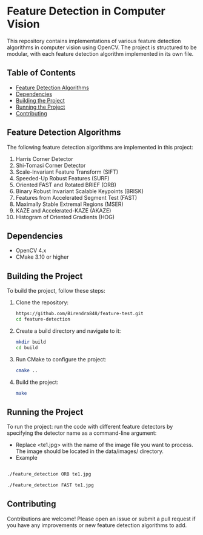 # Feature Detection in Computer Vision

This repository contains implementations of various feature detection algorithms in computer vision using OpenCV. The project is structured to be modular, with each feature detection algorithm implemented in its own file.

## Table of Contents

- [Feature Detection Algorithms](#feature-detection-algorithms)
- [Dependencies](#dependencies)
- [Building the Project](#building-the-project)
- [Running the Project](#running-the-project)
- [Contributing](#contributing)

## Feature Detection Algorithms

The following feature detection algorithms are implemented in this project:

1. Harris Corner Detector
2. Shi-Tomasi Corner Detector
3. Scale-Invariant Feature Transform (SIFT)
4. Speeded-Up Robust Features (SURF)
5. Oriented FAST and Rotated BRIEF (ORB)
6. Binary Robust Invariant Scalable Keypoints (BRISK)
7. Features from Accelerated Segment Test (FAST)
8. Maximally Stable Extremal Regions (MSER)
9. KAZE and Accelerated-KAZE (AKAZE)
10. Histogram of Oriented Gradients (HOG)


## Dependencies

- OpenCV 4.x
- CMake 3.10 or higher

## Building the Project

To build the project, follow these steps:

1. Clone the repository:
    ```sh
    https://github.com/Birendra848/feature-test.git
    cd feature-detection
    ```

2. Create a build directory and navigate to it:
    ```sh
    mkdir build
    cd build
    ```

3. Run CMake to configure the project:
    ```sh
    cmake ..
    ```

4. Build the project:
    ```sh
    make
    ```

## Running the Project

To run the project:
run the code with different feature detectors by specifying the detector name as a command-line argument:
- Replace <te1.jpg> with the name of the image file you want to process. The image should be located in the data/images/ directory.
- Example
```sh

./feature_detection ORB te1.jpg
```
```sh
./feature_detection FAST te1.jpg
```

## Contributing
Contributions are welcome! Please open an issue or submit a pull request if you have any improvements or new feature detection algorithms to add.

